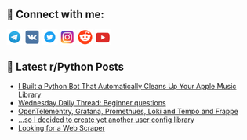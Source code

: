 ## 🔎 Connect with me:
[<img src="https://github.com/bullbesh/bullbesh/blob/main/images/Telegram.png" width="32" height="32" />](https://t.me/bullbesh)
[<img src="https://github.com/bullbesh/bullbesh/blob/main/images/VK.png" width="32" height="32" />](https://vk.com/bullbesh)
[<img src="https://github.com/bullbesh/bullbesh/blob/main/images/Twitter.png" width="32" height="32" />](https://twitter.com/bullbesh1)
[<img src="https://github.com/bullbesh/bullbesh/blob/main/images/Instagram.png" width="32" height="32" />](https://www.instagram.com/bullbesh)
[<img src="https://github.com/bullbesh/bullbesh/blob/main/images/Reddit.png" width="32" height="32" />](https://www.reddit.com/user/bullbesh)
[<img src="https://github.com/bullbesh/bullbesh/blob/main/images/YouTube.png" width="32" height="32" />](https://www.youtube.com/channel/UCtfjRs6uzgq5mfm8S06WTcg)

## 📕 Latest r/Python Posts
<!-- BLOG-POST-LIST:START -->
- [I Built a Python Bot That Automatically Cleans Up Your Apple Music Library](https://www.reddit.com/r/Python/comments/1kx426z/i_built_a_python_bot_that_automatically_cleans_up/)
- [Wednesday Daily Thread: Beginner questions](https://www.reddit.com/r/Python/comments/1kx2vcc/wednesday_daily_thread_beginner_questions/)
- [OpenTelementry, Grafana, Promethues, Loki and Tempo and Frappe](https://www.reddit.com/r/Python/comments/1kx2ti4/opentelementry_grafana_promethues_loki_and_tempo/)
- [...so I decided to create yet another user config library](https://www.reddit.com/r/Python/comments/1kwzf8n/so_i_decided_to_create_yet_another_user_config/)
- [Looking for a Web Scraper](https://www.reddit.com/r/Python/comments/1kwv8uj/looking_for_a_web_scraper/)
<!-- BLOG-POST-LIST:END -->
